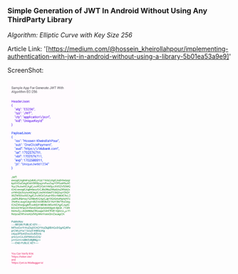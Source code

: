 <h3>Simple Generation of JWT In Android Without Using Any ThirdParty Library</h3>

<i>Algorithm: Elliptic Curve with Key Size 256</i>

Article Link: '[https://medium.com/@hossein_kheirollahpour/implementing-authentication-with-jwt-in-android-without-using-a-library-5b01ea53a9e9]'

ScreenShot:

<img src="https://github.com/HosseinDevPro/JwtGenerationApp/blob/main/screenshots/Screenshot_20231214-212844.png" width=30% height=30%>

